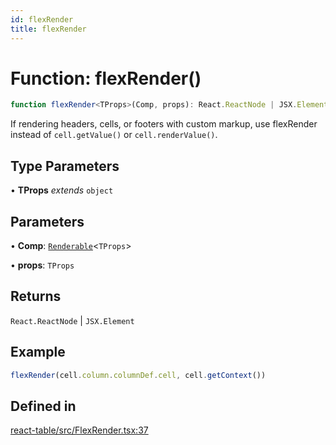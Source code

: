 ```yaml
---
id: flexRender
title: flexRender
---
```


# Function: flexRender()

```ts
function flexRender<TProps>(Comp, props): React.ReactNode | JSX.Element
```

If rendering headers, cells, or footers with custom markup, use flexRender instead of `cell.getValue()` or `cell.renderValue()`.

## Type Parameters

• **TProps** *extends* `object`

## Parameters

• **Comp**: [`Renderable`](../type-aliases/renderable.md)\<`TProps`\>

• **props**: `TProps`

## Returns

`React.ReactNode` \| `JSX.Element`

## Example

```ts
flexRender(cell.column.columnDef.cell, cell.getContext())
```

## Defined in

[react-table/src/FlexRender.tsx:37](https://github.com/TanStack/table/blob/b1e6b79157b0debc7222660572b06c8b857f4605/packages/react-table/src/FlexRender.tsx#L37)
